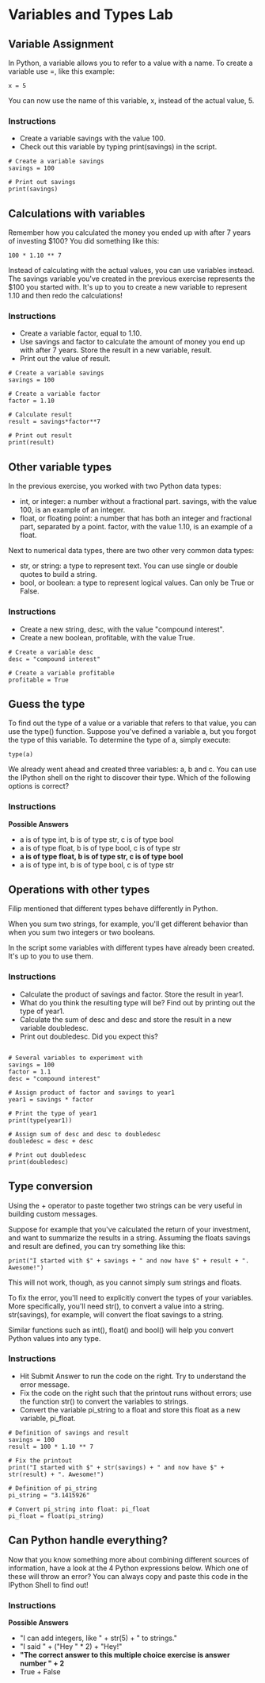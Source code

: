 # Variables and Types Lab

## Variable Assignment

In Python, a variable allows you to refer to a value with a name. To create a variable use =, like this example:

```{python}
x = 5
```

You can now use the name of this variable, x, instead of the actual value, 5.

### Instructions

- Create a variable savings with the value 100.
- Check out this variable by typing print(savings) in the script.

```{python}
# Create a variable savings
savings = 100

# Print out savings
print(savings)
```

## Calculations with variables

Remember how you calculated the money you ended up with after 7 years of investing $100? You did something like this:

```{python}
100 * 1.10 ** 7
```

Instead of calculating with the actual values, you can use variables instead. The savings variable you've created in the previous exercise represents the $100 you started with. It's up to you to create a new variable to represent 1.10 and then redo the calculations!

### Instructions

- Create a variable factor, equal to 1.10.
- Use savings and factor to calculate the amount of money you end up with after 7 years. Store the result in a new variable, result.
- Print out the value of result.

```{python}
# Create a variable savings
savings = 100

# Create a variable factor
factor = 1.10

# Calculate result
result = savings*factor**7

# Print out result
print(result)
```

## Other variable types

In the previous exercise, you worked with two Python data types:

- int, or integer: a number without a fractional part. savings, with the value 100, is an example of an integer.
- float, or floating point: a number that has both an integer and fractional part, separated by a point. factor, with the value 1.10, is an example of a float.

Next to numerical data types, there are two other very common data types:

- str, or string: a type to represent text. You can use single or double quotes to build a string.
- bool, or boolean: a type to represent logical values. Can only be True or False.

### Instructions

- Create a new string, desc, with the value "compound interest".
- Create a new boolean, profitable, with the value True.

```{python}
# Create a variable desc
desc = "compound interest"

# Create a variable profitable
profitable = True
```

## Guess the type

To find out the type of a value or a variable that refers to that value, you can use the type() function. Suppose you've defined a variable a, but you forgot the type of this variable. To determine the type of a, simply execute:

```{python}
type(a)
```

We already went ahead and created three variables: a, b and c. You can use the IPython shell on the right to discover their type. Which of the following options is correct?

### Instructions

**Possible Answers**

- a is of type int, b is of type str, c is of type bool
- a is of type float, b is of type bool, c is of type str
- **a is of type float, b is of type str, c is of type bool**
- a is of type int, b is of type bool, c is of type str

## Operations with other types

Filip mentioned that different types behave differently in Python.

When you sum two strings, for example, you'll get different behavior than when you sum two integers or two booleans.

In the script some variables with different types have already been created. It's up to you to use them.

### Instructions

- Calculate the product of savings and factor. Store the result in year1.
- What do you think the resulting type will be? Find out by printing out the type of year1.
- Calculate the sum of desc and desc and store the result in a new variable doubledesc.
- Print out doubledesc. Did you expect this?

```{python}

# Several variables to experiment with
savings = 100
factor = 1.1
desc = "compound interest"

# Assign product of factor and savings to year1
year1 = savings * factor

# Print the type of year1
print(type(year1))

# Assign sum of desc and desc to doubledesc
doubledesc = desc + desc

# Print out doubledesc
print(doubledesc)
```

## Type conversion

Using the + operator to paste together two strings can be very useful in building custom messages.

Suppose for example that you've calculated the return of your investment, and want to summarize the results in a string. Assuming the floats savings and result are defined, you can try something like this:

```{python}
print("I started with $" + savings + " and now have $" + result + ". Awesome!")
```

This will not work, though, as you cannot simply sum strings and floats.

To fix the error, you'll need to explicitly convert the types of your variables. More specifically, you'll need str(), to convert a value into a string. str(savings), for example, will convert the float savings to a string.

Similar functions such as int(), float() and bool() will help you convert Python values into any type.

### Instructions

- Hit Submit Answer to run the code on the right. Try to understand the error message.
- Fix the code on the right such that the printout runs without errors; use the function str() to convert the variables to strings.
- Convert the variable pi_string to a float and store this float as a new variable, pi_float.

```{python}
# Definition of savings and result
savings = 100
result = 100 * 1.10 ** 7

# Fix the printout
print("I started with $" + str(savings) + " and now have $" + str(result) + ". Awesome!")

# Definition of pi_string
pi_string = "3.1415926"

# Convert pi_string into float: pi_float
pi_float = float(pi_string)
```

## Can Python handle everything?

Now that you know something more about combining different sources of information, have a look at the 4 Python expressions below. Which one of these will throw an error? You can always copy and paste this code in the IPython Shell to find out!

### Instructions

**Possible Answers**

- "I can add integers, like " + str(5) + " to strings."
- "I said " + ("Hey " * 2) + "Hey!"
- **"The correct answer to this multiple choice exercise is answer number " + 2**
- True + False